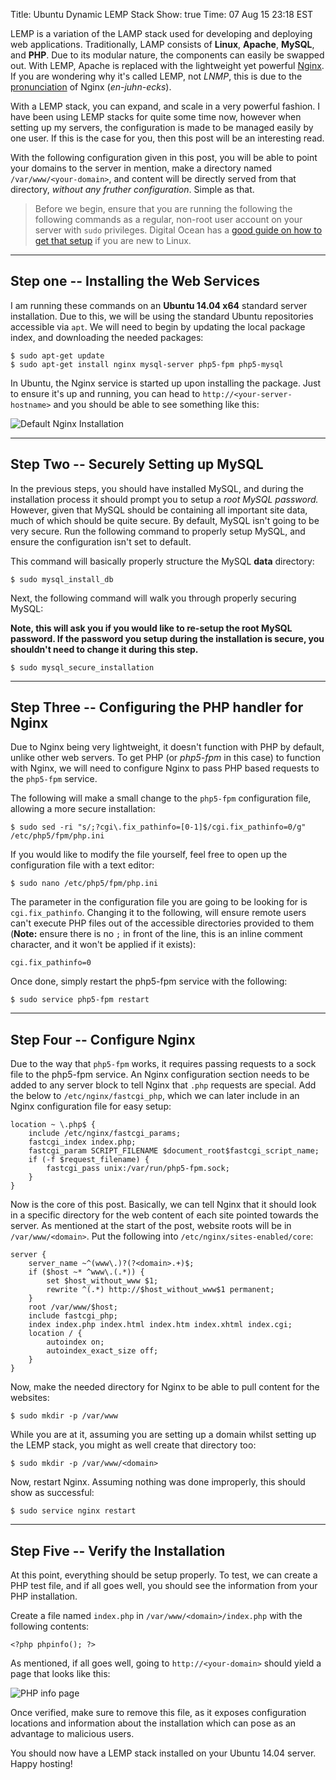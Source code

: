 Title: Ubuntu Dynamic LEMP Stack
Show: true
Time: 07 Aug 15 23:18 EST

LEMP is a variation of the LAMP stack used for developing and deploying web applications. Traditionally, LAMP consists of **Linux**, **Apache**, **MySQL**, and **PHP**. Due to its modular nature, the components can easily be swapped out. With LEMP, Apache is replaced with the lightweight yet powerful [Nginx](http://nginx.org/). If you are wondering why it's called LEMP, not _LNMP_, this is due to the [pronunciation](http://wiki.nginx.org/Pronunciation) of Nginx (_en-juhn-ecks_).

With a LEMP stack, you can expand, and scale in a very powerful fashion. I have been using LEMP stacks for quite some time now, however when setting up my servers, the configuration is made to be managed easily by one user. If this is the case for you, then this post will be an interesting read.

With the following configuration given in this post, you will be able to point your domains to the server in mention, make a directory named `/var/www/<your-domain>`, and content will be directly served from that directory, _without any fruther configuration_. Simple as that.

> Before we begin, ensure that you are running the following the following commands as a regular, non-root user account on your server with `sudo` privileges. Digital Ocean has a [good guide on how to get that setup](https://www.digitalocean.com/community/tutorials/initial-server-setup-with-ubuntu-14-04) if you are new to Linux.

---
## Step one -- Installing the Web Services

I am running these commands on an **Ubuntu 14.04 x64** standard server installation. Due to this, we will be using the standard Ubuntu repositories accessible via `apt`. We will need to begin by updating the local package index, and downloading the needed packages:

```
$ sudo apt-get update
$ sudo apt-get install nginx mysql-server php5-fpm php5-mysql
```

In Ubuntu, the Nginx service is started up upon installing the package. Just to ensure it's up and running, you can head to `http://<your-server-hostname>` and you should be able to see something like this:

![Default Nginx Installation](https://i.imgur.com/KoR1DSm.png)

---
## Step Two -- Securely Setting up MySQL

In the previous steps, you should have installed MySQL, and during the installation process it should prompt you to setup a _root MySQL password._ However, given that MySQL should be containing all important site data, much of which should be quite secure. By default, MySQL isn't going to be very secure. Run the following command to properly setup MySQL, and ensure the configuration isn't set to default.

This command will basically properly structure the MySQL **data** directory:

```
$ sudo mysql_install_db
```

Next, the following command will walk you through properly securing MySQL:

**Note, this will ask you if you would like to re-setup the root MySQL password. If the password you setup during the installation is secure, you shouldn't need to change it during this step.**

```
$ sudo mysql_secure_installation
```


---
## Step Three -- Configuring the PHP handler for Nginx

Due to Nginx being very lightweight, it doesn't function with PHP by default, unlike other web servers. To get PHP (or _php5-fpm_ in this case) to function with Nginx, we will need to configure Nginx to pass PHP based requests to the `php5-fpm` service.


The following will make a small change to the `php5-fpm` configuration file, allowing a more secure installation:

```
$ sudo sed -ri "s/;?cgi\.fix_pathinfo=[0-1]$/cgi.fix_pathinfo=0/g" /etc/php5/fpm/php.ini
```


If you would like to modify the file yourself, feel free to open up the configuration file with a text editor:

```
$ sudo nano /etc/php5/fpm/php.ini
```


The parameter in the configuration file you are going to be looking for is `cgi.fix_pathinfo`. Changing it to the following, will ensure remote users can't execute PHP files out of the accessible directories provided to them (**Note:** ensure there is no `;` in front of the line, this is an inline comment character, and it won't be applied if it exists):

```
cgi.fix_pathinfo=0
```


Once done, simply restart the php5-fpm service with the following:

```
$ sudo service php5-fpm restart
```


---
## Step Four -- Configure Nginx

Due to the way that `php5-fpm` works, it requires passing requests to a sock file to the php5-fpm service. An Nginx configuration section needs to be added to any server block to tell Nginx that `.php` requests are special. Add the below to `/etc/nginx/fastcgi_php`, which we can later include in an Nginx configuration file for easy setup:

```
location ~ \.php$ {
    include /etc/nginx/fastcgi_params;
    fastcgi_index index.php;
    fastcgi_param SCRIPT_FILENAME $document_root$fastcgi_script_name;
    if (-f $request_filename) {
        fastcgi_pass unix:/var/run/php5-fpm.sock;
    }
}
```


Now is the core of this post. Basically, we can tell Nginx that it should look in a specific directory for the web content of each site pointed towards the server. As mentioned at the start of the post, website roots will be in `/var/www/<domain>`. Put the following into `/etc/nginx/sites-enabled/core`:

```
server {
    server_name ~^(www\.)?(?<domain>.+)$;
    if ($host ~* ^www\.(.*)) {
        set $host_without_www $1;
        rewrite ^(.*) http://$host_without_www$1 permanent;
    }
    root /var/www/$host;
    include fastcgi_php;
    index index.php index.html index.htm index.xhtml index.cgi;
    location / {
        autoindex on;
        autoindex_exact_size off;
    }
}
```


Now, make the needed directory for Nginx to be able to pull content for the websites:

```
$ sudo mkdir -p /var/www
```

While you are at it, assuming you are setting up a domain whilst setting up the LEMP stack, you might as well create that directory too:

```
$ sudo mkdir -p /var/www/<domain>
```


Now, restart Nginx. Assuming nothing was done improperly, this should show as successful:

```
$ sudo service nginx restart
```


---
## Step Five -- Verify the Installation

At this point, everything should be setup properly. To test, we can create a PHP test file, and if all goes well, you should see the information from your PHP installation.

Create a file named `index.php` in `/var/www/<domain>/index.php` with the following contents:

```
<?php phpinfo(); ?>
```


As mentioned, if all goes well, going to `http://<your-domain>` should yield a page that looks like this:

![PHP info page](https://i.imgur.com/eVx2T2E.png)

Once verified, make sure to remove this file, as it exposes configuration locations and information about the installation which can pose as an advantage to malicious users.

You should now have a LEMP stack installed on your Ubuntu 14.04 server. Happy hosting!
